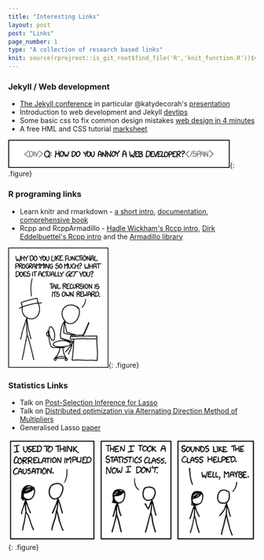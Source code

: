 ```yaml
---
title: "Interesting Links"
layout: post
post: "Links"
page_number: 1
type: "A collection of research based links"
knit: source(rprojroot::is_git_root$find_file('R','knit_function.R'))$value
---
```




### Jekyll / Web development 
* [The Jekyll conference](http://jekyllconf.com/) in particular @katydecorah's [presentation](https://www.youtube.com/watch?v=s84wFRD8vfE)
* Introduction to web development and Jekyll [devtips](http://bit.ly/2p0MrSw)
* Some basic css to fix common design mistakes [web design in 4 minutes](http://jgthms.com/web-design-in-4-minutes/)
* A free HML and CSS tutorial [marksheet](http://marksheet.io/)

![xkcd WebDev](figure/tags.png){: .figure}

### R programing links
* Learn knitr and rmarkdown - [a short intro](http://kbroman.org/knitr_knutshell/), [documentation](https://yihui.name/knitr/), [comprehensive book](https://www.amazon.com/gp/product/1498716962?ie=UTF8&tag=7210-20)
* Rcpp and RcppArmadillo - [Hadle Wickham's Rccp intro](http://adv-r.had.co.nz/Rcpp.html), [Dirk Eddelbuettel's Rcpp intro](http://dirk.eddelbuettel.com/code/rcpp.html) and the [Armadillo library](http://arma.sourceforge.net/docs.html)

![xkcd functional programing](figure/functionalPrograming.png){: .figure}

### Statistics Links
* Talk on [Post-Selection Inference for Lasso](https://www.youtube.com/watch?v=RKQJEvc02hc)
* Talk on [Distributed optimization via Alternating Direction Method of Multipliers](https://www.youtube.com/watch?v=Xg0ozgCXXB8)
* Generalised Lasso [paper](https://projecteuclid.org/euclid.aos/1304514656) 

![xkcd functional programing](figure/stats.png){: .figure}

